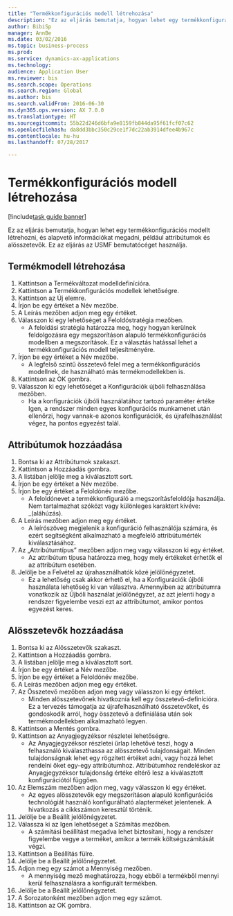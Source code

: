 ```yaml
--- 
title: "Termékkonfigurációs modell létrehozása"
description: "Ez az eljárás bemutatja, hogyan lehet egy termékkonfigurációs modellt létrehozni, és alapvető információkat megadni, például attribútumok és alösszetevők."
author: BibiSp
manager: AnnBe
ms.date: 03/02/2016
ms.topic: business-process
ms.prod: 
ms.service: dynamics-ax-applications
ms.technology: 
audience: Application User
ms.reviewer: bis
ms.search.scope: Operations
ms.search.region: Global
ms.author: bis
ms.search.validFrom: 2016-06-30
ms.dyn365.ops.version: AX 7.0.0
ms.translationtype: HT
ms.sourcegitcommit: 55b22d246d6bfa9e8159fb844da95f61fcf07c62
ms.openlocfilehash: da8dd3bbc350c29ce1f7dc22ab3914dfee4b967c
ms.contentlocale: hu-hu
ms.lasthandoff: 07/28/2017

---
```

# <a name="create-a-product-configuration-model"></a>Termékkonfigurációs modell létrehozása

[!include[task guide banner](../../includes/task-guide-banner.md)]

Ez az eljárás bemutatja, hogyan lehet egy termékkonfigurációs modellt létrehozni, és alapvető információkat megadni, például attribútumok és alösszetevők. Ez az eljárás az USMF bemutatócéget használja.


## <a name="create-a-product-model"></a>Termékmodell létrehozása
1. Kattintson a Termékváltozat modelldefinícióra.
2. Kattintson a Termékkonfigurációs modellek lehetőségre.
3. Kattintson az Új elemre.
4. Írjon be egy értéket a Név mezőbe.
5. A Leírás mezőben adjon meg egy értéket.
6. Válasszon ki egy lehetőséget a Feloldóstratégia mezőben.
    * A feloldási stratégia határozza meg, hogy hogyan kerülnek feldolgozásra egy megszorításon alapuló termékkonfigurációs modellben a megszorítások. Ez a választás hatással lehet a termékkonfigurációs modell teljesítményére.  
7. Írjon be egy értéket a Név mezőbe.
    * A legfelső szintű összetevő felel meg a termékkonfigurációs modellnek, de használható más termékmodellekben is.  
8. Kattintson az OK gombra.
9. Válasszon ki egy lehetőséget a Konfigurációk újbóli felhasználása mezőben.
    * Ha a konfigurációk újbóli használatához tartozó paraméter értéke Igen, a rendszer minden egyes konfigurációs munkamenet után ellenőrzi, hogy vannak-e azonos konfigurációk, és újrafelhasználást végez, ha pontos egyezést talál.  

## <a name="add-attributes"></a>Attribútumok hozzáadása
1. Bontsa ki az Attribútumok szakaszt.
2. Kattintson a Hozzáadás gombra.
3. A listában jelölje meg a kiválasztott sort.
4. Írjon be egy értéket a Név mezőbe.
5. Írjon be egy értéket a Feloldónév mezőbe.
    * A feloldónevet a termékkonfiguráló a megszorításfeloldója használja. Nem tartalmazhat szóközt vagy különleges karaktert kivéve: _(aláhúzás).  
6. A Leírás mezőben adjon meg egy értéket.
    * A leírószöveg megjelenik a konfiguráció felhasználója számára, és ezért segítségként alkalmazható a megfelelő attribútumérték kiválasztásához.  
7. Az „Attribútumtípus” mezőben adjon meg vagy válasszon ki egy értéket.
    * Az attribútum típusa határozza meg, hogy mely értékeket érhetők el az attribútum esetében.  
8. Jelölje be a Felvétel az újrahasználhatók közé jelölőnégyzetet.
    * Ez a lehetőség csak akkor érhető el, ha a Konfigurációk újbóli használata lehetőség ki van választva. Amennyiben az attribútumra vonatkozik az Újbóli használat jelölőnégyzet, az azt jelenti hogy a rendszer figyelembe veszi ezt az attribútumot, amikor pontos egyezést keres.  

## <a name="add-subcomponents"></a>Alösszetevők hozzáadása
1. Bontsa ki az Alösszetevők szakaszt.
2. Kattintson a Hozzáadás gombra.
3. A listában jelölje meg a kiválasztott sort.
4. Írjon be egy értéket a Név mezőbe.
5. Írjon be egy értéket a Feloldónév mezőbe.
6. A Leírás mezőben adjon meg egy értéket.
7. Az Összetevő mezőben adjon meg vagy válasszon ki egy értéket.
    * Minden alösszetevőnek hivatkoznia kell egy összetevő-definícióra. Ez a tervezés támogatja az újrafelhasználható összetevőket, és gondoskodik arról, hogy összetevő a definiálása után sok termékmodellekben alkalmazható legyen.  
8. Kattintson a Mentés gombra.
9. Kattintson az Anyagjegyzéksor részletei lehetőségre.
    * Az Anyagjegyzéksor részletei űrlap lehetővé teszi, hogy a felhasználó kiválaszthassa az alösszetevő tulajdonságait. Minden tulajdonságnak lehet egy rögzített értéket adni, vagy hozzá lehet rendelni őket egy-egy attribútumhoz. Attribútumhoz rendeléskor az Anyagjegyzéksor tulajdonság értéke eltérő lesz a kiválasztott konfigurációtól függően.  
10. Az Elemszám mezőben adjon meg, vagy válasszon ki egy értéket.
    * Az egyes alösszetevők egy megszorításon alapuló konfigurációs technológiát használó konfigurálható alapterméket jelentenek. A hivatkozás a cikkszámon keresztül történik.  
11. Jelölje be a Beállít jelölőnégyzetet.
12. Válassza ki az Igen lehetőséget a Számítás mezőben.
    * A számítási beállítást megadva lehet biztosítani, hogy a rendszer figyelembe vegye a terméket, amikor a termék költségszámítását végzi.  
13. Kattintson a Beállítás fülre.
14. Jelölje be a Beállít jelölőnégyzetet.
15. Adjon meg egy számot a Mennyiség mezőben.
    * A mennyiség mező meghatározza, hogy ebből a termékből mennyi kerül felhasználásra a konfigurált termékben.  
16. Jelölje be a Beállít jelölőnégyzetet.
17. A Sorozatonként mezőben adjon meg egy számot.
18. Kattintson az OK gombra.


